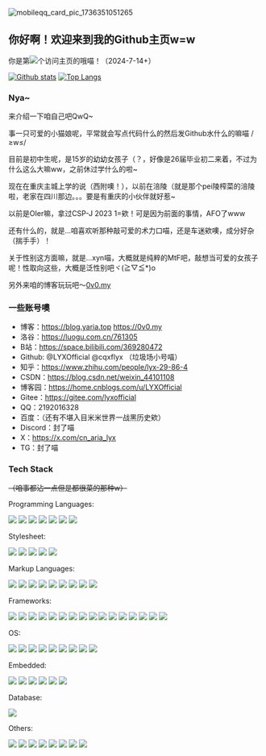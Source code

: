 ![mobileqq_card_pic_1736351051265](https://github.com/user-attachments/assets/dcc82dc8-9217-4ff5-a544-fc0074459762)

## 你好啊！欢迎来到我的Github主页w=w

你是第![](https://count.kjchmc.cn/get/@ariasaka)个访问主页的哦喵！（2024-7-14+）

[![Github stats](https://github-readme-stats.vercel.app/api?username=LYXOfficial&show_icons=true&include_all_commits=true&locale=en)](https://github.com/anuraghazra/github-readme-stats) [![Top Langs](https://github-readme-stats.vercel.app/api/top-langs/?username=LYXOfficial&layout=compact&locale=en)](https://github.com/anuraghazra/github-readme-stats)

### Nya~

来介绍一下咱自己吧QwQ~

事一只可爱的小猫娘呢，平常就会写点代码什么的然后发Github水什么的嘛喵 /≥w≤/

目前是初中生呢，是15岁的幼幼女孩子（？，好像是26届毕业初二来着，不过为什么这么大嘛ww，之前休过学什么的啦~

现在在重庆主城上学的说（西附噢！），以前在涪陵（就是那个pei陵榨菜的涪陵啦，老家在四川那边。。。要是有重庆的小伙伴就好惹~

以前是OIer嘛，拿过CSP-J 2023 1=欸！可是因为前面的事情，AFO了www

还有什么的，就是...咱喜欢听那种敲可爱的术力口喵，还是车迷欸噢，成分好杂（揣手手）！

关于性别这方面嘛，就是...xyn喵，大概就是纯粹的MtF吧，敲想当可爱的女孩子呢！性取向这些，大概是泛性别吧ヾ(≧▽≦*)o

另外来咱的博客玩玩吧～[0v0.my](https://0v0.my)

### 一些账号噢

- 博客：https://blog.yaria.top https://0v0.my
- 洛谷：https://luogu.com.cn/761305
- B站：https://space.bilibili.com/369280472
- Github: @LYXOfficial @cqxflyx （垃圾场小号喵）
- 知乎：https://www.zhihu.com/people/lyx-29-86-4
- CSDN：https://blog.csdn.net/weixin_44101108
- 博客园：https://home.cnblogs.com/u/LYXOfficial
- Gitee：https://gitee.com/lyxofficial
- QQ：2192016328
- 百度：（还有不堪入目米米世界一战黑历史欸）
- Discord：封了喵
- X：https://x.com/cn_aria_lyx
- TG：封了喵

### Tech Stack

~~（咱事都沾一点但是都很菜的那种w）~~

Programming Languages:

![](https://img.shields.io/badge/C-gray?style=flat-square&logo=C&logoColor=white) ![](https://img.shields.io/badge/C%2B%2B-00599C?style=flat-square&logo=cplusplus) ![](https://img.shields.io/badge/Python-blue?style=flat-square&logo=python&logoColor=white) ![](https://img.shields.io/badge/TypeScript-blue?style=flat-square&logo=typescript&logoColor=white) ![](https://img.shields.io/badge/JavaScript-F7DF1E?style=flat-square&logo=javascript&logoColor=black) ![](https://img.shields.io/badge/Rust-black?style=flat-square&logo=rust&logoColor=white) ![](https://img.shields.io/badge/TSX-blue?style=flat-square&logo=react&logoColor=white)

Stylesheet:

![](https://img.shields.io/badge/CSS3-1572B6?style=flat-square&logo=css3&logoColor=white) ![](https://img.shields.io/badge/Scss-CC6699?style=flat-square&logo=sass&logoColor=white) ![](https://img.shields.io/badge/Stylus-333333?style=flat-square&logo=stylus&logoColor=white) ![](https://img.shields.io/badge/UnoCSS-333333?style=flat-square&logo=unocss&logoColor=white) ![](https://img.shields.io/badge/QSS-41CD52?style=flat-square&logo=qt&logoColor=white)

Markup Languages:

![](https://img.shields.io/badge/HTML5-E34F26?style=flat-square&logo=html5&logoColor=white) ![](https://img.shields.io/badge/Markdown-000000?style=flat-square&logo=markdown&logoColor=white) ![](https://img.shields.io/badge/XML-005FAD?style=flat-square&logo=xml&logoColor=white) ![](https://img.shields.io/badge/YAML-CB171E?style=flat-square&logo=yaml&logoColor=white) ![](https://img.shields.io/badge/TOML-9C4121?style=flat-square&logo=toml&logoColor=white) ![](https://img.shields.io/badge/JSON-black?style=flat-square&logo=json&logoColor=white) ![](https://img.shields.io/badge/PUG-A86454?style=flat-square&logo=pug&logoColor=white) ![](https://img.shields.io/badge/EJS-B4CA65?style=flat-square&logo=ejs&logoColor=white) ![](https://img.shields.io/badge/QML-41CD52?style=flat-square&logo=qt&logoColor=white)

Frameworks:

![](https://img.shields.io/badge/VanillaJS-F7DF1E?style=flat-square&logo=javascript&logoColor=black) ![](https://img.shields.io/badge/React-61DAFB?style=flat-square&logo=react&logoColor=white) ![](https://img.shields.io/badge/Next.js-black?style=flat-square&logo=next.js&logoColor=white) ![](https://img.shields.io/badge/Qt-41CD52?style=flat-square&logo=qt&logoColor=white) ![](https://img.shields.io/badge/PyQt-41CD52?style=flat-square&logo=qt&logoColor=white) ![](https://img.shields.io/badge/tauri-24C8D8?style=flat-square&logo=tauri&logoColor=white) ![](https://img.shields.io/badge/FastAPI-009688?style=flat-square&logo=fastapi&logoColor=white) ![](https://img.shields.io/badge/Flask-black?style=flat-square&logo=flask&logoColor=white) ![](https://img.shields.io/badge/Win32API-blue?style=flat-square&logo=wine&logoColor=white) ![](https://img.shields.io/badge/Electron-47848F?style=flat-square&logo=electron&logoColor=white) ![](https://img.shields.io/badge/Hexo-0E83CD?style=flat-square&logo=Hexo&logoColor=white) ![](https://img.shields.io/badge/WordPress-21759B?style=flat-square&logo=wordpress&logoColor=white) ![](https://img.shields.io/badge/Typecho-gray?style=flat-square) ![](https://img.shields.io/badge/Vite-black?style=flat-square&logo=vite&logoColor=white) ![](https://img.shields.io/badge/Vitepress-black?style=flat-square&logo=vitepress&logoColor=white) ![](https://img.shields.io/badge/Webpack-8DD6F9?style=flat-square&logo=webpack&logoColor=white)

OS:

![](https://img.shields.io/badge/Arch%20Linux-1793D1?style=flat-square&logo=archlinux&logoColor=white) ![](https://img.shields.io/badge/Debian-A81D33?style=flat-square&logo=debian&logoColor=white) ![](https://img.shields.io/badge/Ubuntu-E95420?style=flat-square&logo=ubuntu&logoColor=white) ![](https://img.shields.io/badge/Deepin-007CFF?style=flat-square&logo=deepin&logoColor=white) ![](https://img.shields.io/badge/LingmoOS-007CFF?style=flat-square) ![](https://img.shields.io/badge/CentOS-262577?style=flat-square&logo=centos&logoColor=white) ![](https://img.shields.io/badge/Windows-blue?style=flat-square&logo=wine&logoColor=white) ![](https://img.shields.io/badge/Android-34A853?style=flat-square&logo=android&logoColor=white) ![](https://img.shields.io/badge/HarmonyOS-black?style=flat-square&logo=harmonyos&logoColor=white) 

Embedded:

![](https://img.shields.io/badge/Espressif-E7352C?style=flat-square&logo=espressif&logoColor=white) ![](https://img.shields.io/badge/Arduino-00878F?style=flat-square&logo=arduino&logoColor=white) ![](https://img.shields.io/badge/STM32-03234B?style=flat-square&logo=stmicroelectronics&logoColor=white) ![](https://img.shields.io/badge/MicroPython-2B2728?style=flat-square&logo=micropython&logoColor=white) ![](https://img.shields.io/badge/STC51-blue?style=flat-square) ![](https://img.shields.io/badge/Keil%20礦ision-394049?style=flat-square&logo=armkeil&logoColor=white)

Database:

![](https://img.shields.io/badge/MongoDB-47A248?style=flat-square&logo=mongodb&logoColor=white)

Others:

![](https://img.shields.io/badge/Fusion360-orange?style=flat-square&logo=autodesk&logoColor=white) ![](https://img.shields.io/badge/BambuLab-00AE42?style=flat-square&logo=bambulab&logoColor=white) ![](https://img.shields.io/badge/Photoshop-31A8FF?style=flat-square&logo=adobephotoshop&logoColor=white)  ![](https://img.shields.io/badge/Premiere%20Pro-9999FF?style=flat-square&logo=adobepremierepro&logoColor=white) ![](https://img.shields.io/badge/Office-red?style=flat-square&logo=libreoffice&logoColor=white) ![](https://img.shields.io/badge/JLCEDA-blue?style=flat-square) ![](https://img.shields.io/badge/Git-F05032?style=flat-square&logo=git&logoColor=white) ![](https://img.shields.io/badge/Minecraft-darkgreen?style=flat-square) 
